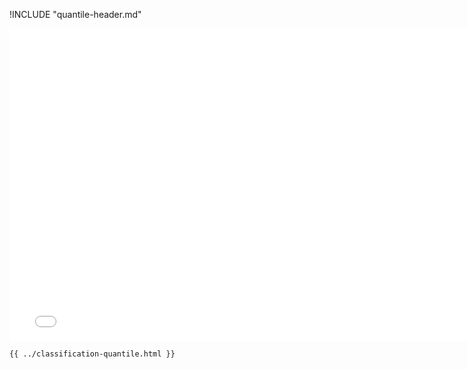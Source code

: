 !INCLUDE "quantile-header.md"

<iframe src="../../classification-quantile.html" width="770" height="500" frameBorder="0" seamless="seamless">
</iframe>

```html
{{ ../classification-quantile.html }}
```